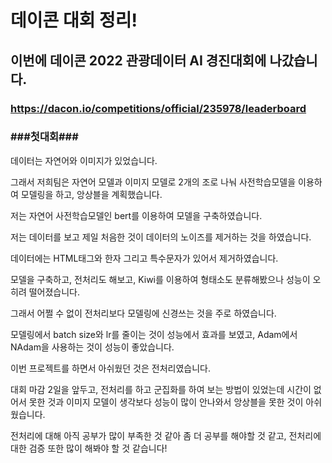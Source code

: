 # 데이콘 대회 정리!
## 이번에 데이콘 2022 관광데이터 AI 경진대회에 나갔습니다.
### https://dacon.io/competitions/official/235978/leaderboard
### ###첫대회###
데이터는 자연어와 이미지가 있었습니다. 

그래서 저희팀은 자연어 모델과 이미지 모델로 2개의 조로 나눠 사전학습모델을 이용하여 모델링을 하고, 앙상블을 계획했습니다.

저는 자연어 사전학습모델인 bert를 이용하여 모델을 구축하였습니다. 

저는 데이터를 보고 제일 처음한 것이 데이터의 노이즈를 제거하는 것을 하였습니다.

데이터에는 HTML태그와 한자 그리고 특수문자가 있어서 제거하였습니다. 

모델을 구축하고, 전처리도 해보고, Kiwi를 이용하여 형태소도 분류해봤으나 성능이 오히려 떨어졌습니다.

그래서 어쩔 수 없이 전처리보다 모델링에 신경쓰는 것을 주로 하였습니다.

모델링에서 batch size와 lr를 줄이는 것이 성능에서 효과를 보였고, Adam에서 NAdam을 사용하는 것이 성능이 좋았습니다.

이번 프로젝트를 하면서 아쉬웠던 것은 전처리였습니다. 

대회 마감 2일을 앞두고, 전처리를 하고 군집화를 하여 보는 방법이 있었는데 시간이 없어서 못한 것과 이미지 모델이 생각보다 성능이 많이 안나와서 앙상블을 못한 것이 아쉬웠습니다.

전처리에 대해 아직 공부가 많이 부족한 것 같아 좀 더 공부를 해야할 것 같고, 전처리에 대한 검증 또한 많이 해봐야 할 것 같습니다!
